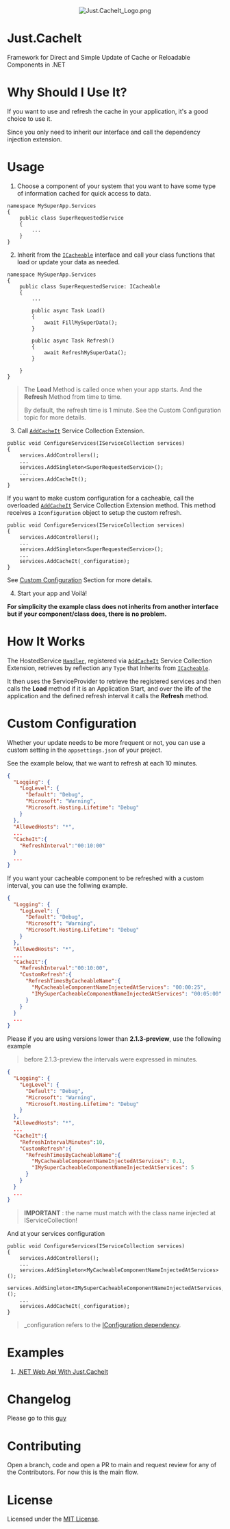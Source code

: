 <p align="center">
    <img src="https://github.com/duccl/cache-it/blob/main/resources/images/Just.CacheIt_Logo.png" alt="Just.CacheIt_Logo.png">
</p>


# Just.CacheIt
Framework for Direct and Simple Update of Cache or Reloadable Components in .NET

# Why Should I Use It?
If you want to use and refresh the cache in your application, it's a good choice to use it.

Since you only need to inherit our interface and call the dependency injection extension.

# Usage
1. Choose a component of your system that you want to have some type of information cached for quick access to data.

```dotnet
namespace MySuperApp.Services
{
    public class SuperRequestedService
    {
        ...
    }
}
```

2. Inherit from the [`ICacheable`](/src/CacheIt/ICacheable.cs) interface and call your class functions that load or update your data as needed.

```dotnet
namespace MySuperApp.Services
{
    public class SuperRequestedService: ICacheable
    {
        ...

        public async Task Load()
        {
            await FillMySuperData();
        }

        public async Task Refresh()
        {
            await RefreshMySuperData();            
        }

    }
}
```

> The __Load__ Method is called once when your app starts. And the __Refresh__ Method from time to time.
> 
> By default, the refresh time is 1 minute. See the Custom Configuration topic for more details.

3. Call [`AddCacheIt`](src/CacheIt/Extensions/DependencyInjection/ServiceCollectionExtensions.cs) Service Collection Extension. 

```dotnet
public void ConfigureServices(IServiceCollection services)
{
    services.AddControllers();
    ...
    services.AddSingleton<SuperRequestedService>();
    ...
    services.AddCacheIt();
}
```

If you want to make custom configuration for a cacheable, call the overloaded [`AddCacheIt`](src/CacheIt/Extensions/DependencyInjection/ServiceCollectionExtensions.cs) Service Collection Extension method. This method receives a `Iconfiguration` object to setup the custom refresh.

```dotnet
public void ConfigureServices(IServiceCollection services)
{
    services.AddControllers();
    ...
    services.AddSingleton<SuperRequestedService>();
    ...
    services.AddCacheIt(_configuration);
}
```

See [Custom Configuration](#custom-configuration) Section for more details.

4. Start your app and Voilá!

__For simplicity the example class does not inherits from another interface but if your component/class does, there is no problem.__

# How It Works
The HostedService [`Handler`](src/CacheIt/Hosting/Handler.cs), registered via [`AddCacheIt`](src/CacheIt/Extensions/DependencyInjection/ServiceCollectionExtensions.cs) Service Collection Extension, retrieves by reflection any `Type` that Inherits from [`ICacheable`](src/CacheIt/ICacheable.cs).

It then uses the ServiceProvider to retrieve the registered services and then calls the __Load__ method if it is an Application Start, and over the life of the application and the defined refresh interval it calls the __Refresh__ method.

# Custom Configuration
Whether your update needs to be more frequent or not, you can use a custom setting in the `appsettings.json` of your project.

See the example below, that we want to refresh at each 10 minutes.

```json
{
  "Logging": {
    "LogLevel": {
      "Default": "Debug",
      "Microsoft": "Warning",
      "Microsoft.Hosting.Lifetime": "Debug"
    }
  },
  "AllowedHosts": "*",
  ...
  "CacheIt":{
    "RefreshInterval":"00:10:00"
  }
  ...
}
```

If you want your cacheable component to be refreshed with a custom interval, you can use the follwing example.

```json
{
  "Logging": {
    "LogLevel": {
      "Default": "Debug",
      "Microsoft": "Warning",
      "Microsoft.Hosting.Lifetime": "Debug"
    }
  },
  "AllowedHosts": "*",
  ...
  "CacheIt":{
    "RefreshInterval":"00:10:00",
    "CustomRefresh":{
      "RefreshTimesByCacheableName":{
        "MyCacheableComponentNameInjectedAtServices": "00:00:25",
        "IMySuperCacheableComponentNameInjectedAtServices": "00:05:00"
      }
    }
  }
  ...
}
```

Please if you are using versions lower than __2.1.3-preview__, use the following example

> before 2.1.3-preview the intervals were expressed in minutes.

```json
{
  "Logging": {
    "LogLevel": {
      "Default": "Debug",
      "Microsoft": "Warning",
      "Microsoft.Hosting.Lifetime": "Debug"
    }
  },
  "AllowedHosts": "*",
  ...
  "CacheIt":{
    "RefreshIntervalMinutes":10,
    "CustomRefresh":{
      "RefreshTimesByCacheableName":{
        "MyCacheableComponentNameInjectedAtServices": 0.1,
        "IMySuperCacheableComponentNameInjectedAtServices": 5
      }
    }
  }
  ...
}
```

> **IMPORTANT** : the name must match with the class name injected at IServiceCollection!

And at your services configuration
```dotnet
public void ConfigureServices(IServiceCollection services)
{
    services.AddControllers();
    ...
    services.AddSingleton<MyCacheableComponentNameInjectedAtServices>();
    services.AddSingleton<IMySuperCacheableComponentNameInjectedAtServices,MySuperCacheableComponentNameInjectedAtServices>();
    ...
    services.AddCacheIt(_configuration);
}
```

> _configuration refers to the [IConfiguration dependency](https://learn.microsoft.com/en-us/aspnet/core/fundamentals/configuration/?view=aspnetcore-6.0).

# Examples

1. [.NET Web Api With Just.CacheIt](/src/CacheIt.Tests/CacheIt.Tests.WebApi/)

# Changelog

Please go to this [guy](https://github.com/duccl/cache-it/blob/main/CHANGELOG.md)

# Contributing

Open a branch, code and open a PR to main and request review for any of the Contributors. For now this is the main flow.

# License

Licensed under the [MIT License](https://www.mit.edu/~amini/LICENSE.md).

